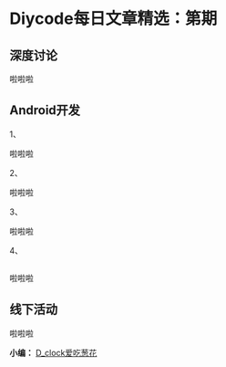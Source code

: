 # Diycode每日文章精选：第期

## 深度讨论

[]()

啦啦啦

## Android开发

1、[]()

啦啦啦

2、[]()

啦啦啦

3、[]()

啦啦啦

4、[]()

![]()

啦啦啦

## 线下活动

[]()

啦啦啦


**小编：** [D_clock爱吃葱花](http://weibo.com/2480694892/profile?rightmod=1&wvr=6&mod=personinfo&is_all=1)